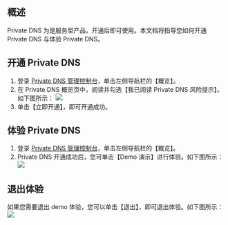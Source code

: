 ## 概述
Private DNS 为是服务型产品，开通后即可使用。本文档将指导您如何开通 Private DNS 与体验 Private DNS。

## 开通 Private DNS
1. 登录 [Private DNS 管理控制台](https://console.cloud.tencent.com/privatedns)，单击左侧导航栏的【概览】。
2. 在 Private DNS 概览页中，阅读并勾选【我已阅读 Private DNS 风险提示】。如下图所示：
![](https://main.qcloudimg.com/raw/c878c2a360b825e2db457dbf1cf3a631.png)
3. 单击【立即开通】，即可开通成功。


## 体验 Private DNS
1. 登录 [Private DNS 管理控制台](https://console.cloud.tencent.com/privatedns)，单击左侧导航栏的【概览】。
2. Private DNS 开通成功后，您可单击【Demo 演示】进行体验。如下图所示：
![](https://main.qcloudimg.com/raw/5cf7a5eac03b1e5489ad44ededea4479.png)


## 退出体验
如果您需要退出 demo 体验，您可以单击【退出】，即可退出体验。如下图所示：
![](https://main.qcloudimg.com/raw/75792756f44f196311f57c52b5ad64ee.png)
